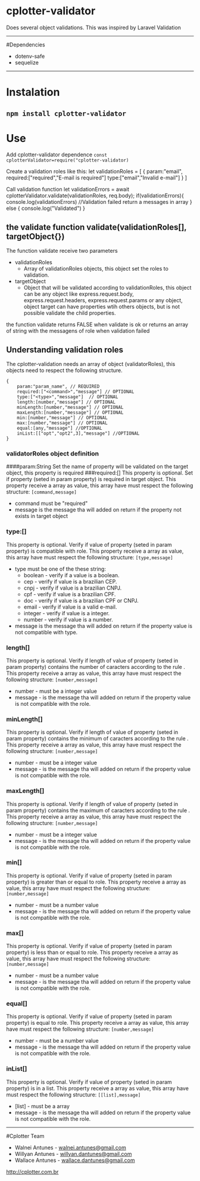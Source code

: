 # cplotter-validator

Does several object validations. This was inspired by Laravel Validation

---

#Dependencies
- dotenv-safe
- sequelize
---
# Instalation
`npm install cplotter-validator`
---
# Use
Add cplotter-validator dependence
`const cplotterValidator=require("cplotter-validator)`

Create a validation roles  like this:
    let validationRoles = [
    	{
    		param:"email",
    		required:["required","E-mail is required"]
    		type:["email","Invalid e-mail"]
    	}
    ]

Call validation function
    let validationErrors = await cplotterValidator.validate(validationRoles, req.body);
    if(validationErrors){
    	console.log(validationErrors) //Validation failed return a messages in array
    } else {
    	console.log("Validated")
    }

## the validate function validate(validationRoles[], targetObject{})
The function validate receive two parameters
- validationRoles
	- Array of validationRoles objects, this object set the roles to validation.
- targetObject
	- Object that will be validated according to validationRoles, this object can be any object like express.request.body, express.request.headers, express.request.params or any object, object target can have properties wtih others objects, but is not possible validate the child properties.

the function validate returns FALSE when validate is ok or returns an array of string with the messagens of role when validation failed

## Understanding validation roles
The cplotter-validation needs an array of object (validatorRoles), this objects need to respect the following structure.


    {
    	param:"param_name", // REQUIRED
    	required:["<command>","message"] // OPTIONAL
    	type:["<type>","message"]  // OPTIONAL
		length:[number,"message"] // OPTIONAL
		minLength:[number,"message"] // OPTIONAL
		maxLength:[number,"message"] // OPTIONAL
		min:[number,"message"] // OPTIONAL
		max:[number,"message"] // OPTIONAL
		equal:[any,"message"] //OPTIONAL
		inList:[["opt","opt2",3],"message"] //OPTIONAL
    }
### validatorRoles object definition
####param:String
Set the name of property will be validated on the target object, this property is required
###required:[]
This property is optional.
Set if property (seted in param property) is required in target object.
This property receive a array as value, this array have must respect the following structure:
`[command,message]`
- command must be "required"
- message is the message tha will added on return if the property not exists in target object

### type:[]
This property is optional.
Verify if value of property (seted in param property) is compatible with role.
This property receive a array as value, this array have must respect the following structure:
`[type,message]`
- type must be one of the these string:
	- boolean - verify if a value is a boolean.
	- cep - verify if value is a brazilian CEP.
	- cnpj - verify if value is a brazilian CNPJ.
	- cpf - verify if value is a brazilian CPF.
	- doc - verify if value is a brazilian CPF or CNPJ.
	- email - verify if value is a valid e-mail.
	- integer - verify if value is a integer.
	- number - verify if value is a number.
- message is the message tha will added on return if the property value is not compatible with type.
### length[]
This property is optional.
Verify if length of value of property (seted in param property) contains the number of caracters according to the rule .
This property receive a array as value, this array have must respect the following structure:
`[number,message]`
- number - must be a integer value
- message - is the message tha will added on return if the property value is not compatible with the role.
### minLength[]
This property is optional.
Verify if length of value of property (seted in param property) contains the minimum of caracters according to the rule .
This property receive a array as value, this array have must respect the following structure:
`[number,message]`
- number - must be a integer value
- message - is the message tha will added on return if the property value is not compatible with the role.
### maxLength[]
This property is optional.
Verify if length of value of property (seted in param property) contains the maximum of caracters according to the rule .
This property receive a array as value, this array have must respect the following structure:
`[number,message]`
- number - must be a integer value
- message - is the message tha will added on return if the property value is not compatible with the role.

### min[]
This property is optional.
Verify if value of property (seted in param property) is greater than or equal to role.
This property receive a array as value, this array have must respect the following structure:
`[number,message]`
- number - must be a number value
- message - is the message tha will added on return if the property value is not compatible with the role.

### max[]
This property is optional.
Verify if value of property (seted in param property) is less than or equal to role.
This property receive a array as value, this array have must respect the following structure:
`[number,message]`
- number - must be a number value
- message - is the message tha will added on return if the property value is not compatible with the role.

### equal[]
This property is optional.
Verify if value of property (seted in param property) is equal to role.
This property receive a array as value, this array have must respect the following structure:
`[number,message]`
- number - must be a number value
- message - is the message tha will added on return if the property value is not compatible with the role.

### inList[]
This property is optional.
Verify if value of property (seted in param property) is in a list.
This property receive a array as value, this array have must respect the following structure:
`[[list],message]`
- [list] - must be a array
- message - is the message tha will added on return if the property value is not compatible with the role.

---

#Cplotter Team
- Walnei Antunes - walnei.antunes@gmail.com
- Willyan Antunes - willyan.dantunes@gmail.com
- Wallace Antunes - wallace.dantunes@gmail.com

http://cplotter.com.br
